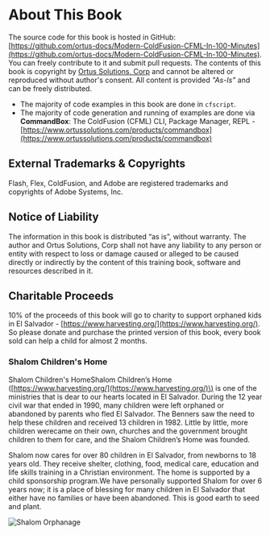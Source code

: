 # About This Book

The source code for this book is hosted in GitHub: [https://github.com/ortus-docs/Modern-ColdFusion-CFML-In-100-Minutes](https://github.com/ortus-docs/Modern-ColdFusion-CFML-In-100-Minutes). You can freely contribute to it and submit pull requests. The contents of this book is copyright by [Ortus Solutions, Corp](http://www.ortussolutions.com/) and cannot be altered or reproduced without author's consent. All content is provided _"As-Is"_ and can be freely distributed.‌

* The majority of code examples in this book are done in `cfscript`.
* The majority of code generation and running of examples are done via **CommandBox**: The ColdFusion \(CFML\) CLI, Package Manager, REPL - [https://www.ortussolutions.com/products/commandbox](https://www.ortussolutions.com/products/commandbox)​

## ‌External Trademarks & Copyrights‌

Flash, Flex, ColdFusion, and Adobe are registered trademarks and copyrights of Adobe Systems, Inc.‌

## Notice of Liability

‌The information in this book is distributed “as is”, without warranty. The author and Ortus Solutions, Corp shall not have any liability to any person or entity with respect to loss or damage caused or alleged to be caused directly or indirectly by the content of this training book, software and resources described in it.‌

## Charitable Proceeds‌

10% of the proceeds of this book will go to charity to support orphaned kids in El Salvador - [https://www.harvesting.org/](https://www.harvesting.org/). So please donate and purchase the printed version of this book, every book sold can help a child for almost 2 months.‌

### Shalom Children's Home

Shalom Children's Home‌Shalom Children’s Home \([https://www.harvesting.org/](https://www.harvesting.org/)\) is one of the ministries that is dear to our hearts located in El Salvador. During the 12 year civil war that ended in 1990, many children were left orphaned or abandoned by parents who fled El Salvador. The Benners saw the need to help these children and received 13 children in 1982. Little by little, more children werecame on their own, churches and the government brought children to them for care, and the Shalom Children’s Home was founded.‌

Shalom now cares for over 80 children in El Salvador, from newborns to 18 years old. They receive shelter, clothing, food, medical care, education and life skills training in a Christian environment. The home is supported by a child sponsorship program.‌We have personally supported Shalom for over 6 years now; it is a place of blessing for many children in El Salvador that either have no families or have been abandoned. This is good earth to seed and plant.

![Shalom Orphanage](https://raw.githubusercontent.com/ortus-docs/logbox-docs/master/images/shalom.jpg)

